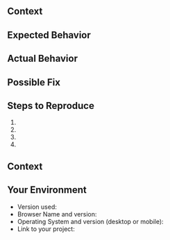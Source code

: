 <!--- Provide a general summary of the issue in the Title above -->

## Context
<!--- Provide a more detailed introduction to the issue itself, and why you consider it to be a bug -->
<!--- If you have errors or a stacktrace in the console, here is a good place
to put it. Please consider using a pastebin service or create a gist.-->
<!--- Some screenshots are always greatly appreciated here! -->

## Expected Behavior
<!--- Tell us what should happen -->

## Actual Behavior
<!--- Tell us what happens instead -->

## Possible Fix
<!--- Not obligatory, but suggest a fix or reason for the bug -->

## Steps to Reproduce
<!--- Provide a link to a live example, or an unambiguous set of steps to -->
<!--- reproduce this bug include code to reproduce, if relevant -->
1.
2.
3.
4.

## Context
<!--- How has this bug affected you? What were you trying to accomplish? -->

## Your Environment
<!--- Include as many relevant details about the environment you experienced the bug in -->
* Version used:
* Browser Name and version:
* Operating System and version (desktop or mobile):
* Link to your project:
